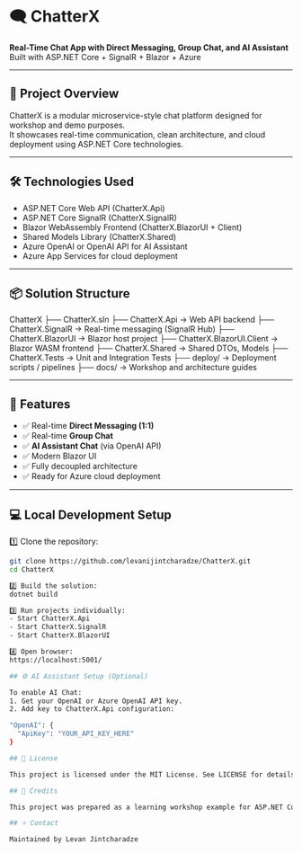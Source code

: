 # 🗨️ ChatterX

**Real-Time Chat App with Direct Messaging, Group Chat, and AI Assistant**  
Built with ASP.NET Core + SignalR + Blazor + Azure

---

## 🎯 Project Overview

ChatterX is a modular microservice-style chat platform designed for workshop and demo purposes.  
It showcases real-time communication, clean architecture, and cloud deployment using ASP.NET Core technologies.

---

## 🛠️ Technologies Used

- ASP.NET Core Web API (ChatterX.Api)
- ASP.NET Core SignalR (ChatterX.SignalR)
- Blazor WebAssembly Frontend (ChatterX.BlazorUI + Client)
- Shared Models Library (ChatterX.Shared)
- Azure OpenAI or OpenAI API for AI Assistant
- Azure App Services for cloud deployment

---

## 📦 Solution Structure

ChatterX
├── ChatterX.sln
├── ChatterX.Api → Web API backend
├── ChatterX.SignalR → Real-time messaging (SignalR Hub)
├── ChatterX.BlazorUI → Blazor host project
├── ChatterX.BlazorUI.Client → Blazor WASM frontend
├── ChatterX.Shared → Shared DTOs, Models
├── ChatterX.Tests → Unit and Integration Tests
├── deploy/ → Deployment scripts / pipelines
├── docs/ → Workshop and architecture guides


---

## 🚀 Features

- ✅ Real-time **Direct Messaging (1:1)**
- ✅ Real-time **Group Chat**
- ✅ **AI Assistant Chat** (via OpenAI API)
- ✅ Modern Blazor UI
- ✅ Fully decoupled architecture
- ✅ Ready for Azure cloud deployment

---

## 💻 Local Development Setup

1️⃣ Clone the repository:
```bash
git clone https://github.com/levanijintcharadze/ChatterX.git
cd ChatterX

2️⃣ Build the solution:
dotnet build

3️⃣ Run projects individually:
- Start ChatterX.Api
- Start ChatterX.SignalR
- Start ChatterX.BlazorUI

4️⃣ Open browser:
https://localhost:5001/

## ⚙️ AI Assistant Setup (Optional)

To enable AI Chat:
1. Get your OpenAI or Azure OpenAI API key.
2. Add key to ChatterX.Api configuration:

"OpenAI": {
  "ApiKey": "YOUR_API_KEY_HERE"
}

## 📄 License

This project is licensed under the MIT License. See LICENSE for details.

## 🙌 Credits

This project was prepared as a learning workshop example for ASP.NET Core + SignalR + Blazor + Azure.

## ⭐ Contact

Maintained by Levan Jintcharadze